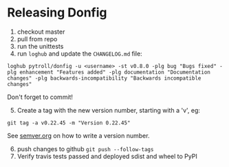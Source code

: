 # Releasing Donfig

1. checkout master
2. pull from repo
3. run the unittests
4. run `loghub` and update the `CHANGELOG.md` file:

```
loghub pytroll/donfig -u <username> -st v0.8.0 -plg bug "Bugs fixed" -plg enhancement "Features added" -plg documentation "Documentation changes" -plg backwards-incompatibility "Backwards incompatible changes"
```

Don't forget to commit!

5. Create a tag with the new version number, starting with a 'v', eg:

```
git tag -a v0.22.45 -m "Version 0.22.45"
```

See [semver.org](http://semver.org/) on how to write a version number.

6. push changes to github `git push --follow-tags`
7. Verify travis tests passed and deployed sdist and wheel to PyPI
